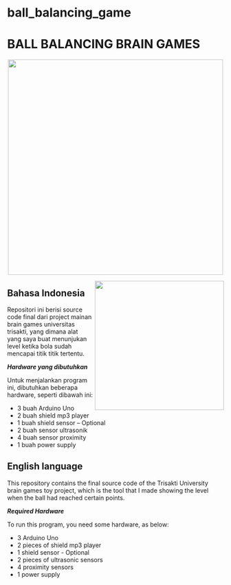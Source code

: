 # ball_balancing_game

BALL BALANCING BRAIN GAMES
==========================

<p align="center" valign="middle">
   <img src="https://momentum.cekloka.com/artc0de_x_momentum.png"  width=500>    
</p>

<img src="https://cdn.sparkfun.com//assets/parts/1/3/5/6/7/15170-SparkFun_Edge_Development_Board_-_Apollo3_Blue-01a.jpg"  align="right" width=300> 

## Bahasa Indonesia
Repositori ini berisi source code final dari project mainan brain games universitas trisakti, yang dimana alat yang saya buat menunjukan level ketika bola sudah mencapai titik titik tertentu.

***Hardware yang dibutuhkan***

Untuk menjalankan program ini, dibutuhkan beberapa hardware, seperti dibawah ini:
* 3 buah Arduino Uno
* 2 buah shield mp3 player
* 1 buah shield sensor – Optional
* 2 buah sensor ultrasonik
* 4 buah sensor proximity
* 1 buah power supply

## English language
This repository contains the final source code of the Trisakti University brain games toy project, which is the tool that I made showing the level when the ball had reached certain points.

***Required Hardware***

To run this program, you need some hardware, as below:
* 3 Arduino Uno
* 2 pieces of shield mp3 player
* 1 shield sensor - Optional
* 2 pieces of ultrasonic sensors
* 4 proximity sensors
* 1 power supply
